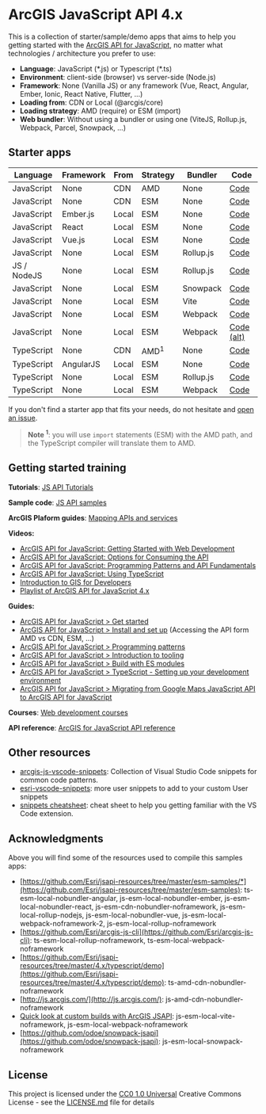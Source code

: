 # ArcGIS JavaScript API 4.x

This is a collection of starter/sample/demo apps that aims to help you getting started with the [ArcGIS API for JavaScript](http://js.arcgis.com/), no matter what technologies / architecture you prefer to use:

* **Language**: JavaScript (\*.js) or Typescript (\*.ts)
* **Environment**: client-side (browser) vs server-side (Node.js)
* **Framework**: None (Vanilla JS) or any framework (Vue, React, Angular, Ember, Ionic, React Native, Flutter, ...)
* **Loading from**: CDN or Local (@arcgis/core)
* **Loading strategy**: AMD (require) or ESM (import)
* **Web bundler**: Without using a bundler or using one (ViteJS, Rollup.js, Webpack, Parcel, Snowpack, ...)

## Starter apps

|Language|Framework|From|Strategy|Bundler|Code|
|---|---|---|---|---|---|
|JavaScript|None|CDN|AMD|None|[Code](./starter-apps/js-amd-cdn-nobundler-noframework)
|JavaScript|None|CDN|ESM|None|[Code](./starter-apps/js-esm-cdn-nobundler-noframework)
|JavaScript|Ember.js|Local|ESM|None|[Code](./starter-apps/js-esm-local-nobundler-ember)
|JavaScript|React|Local|ESM|None|[Code](./starter-apps/js-esm-local-nobundler-react)
|JavaScript|Vue.js|Local|ESM|None|[Code](./starter-apps/js-esm-local-nobundler-vue)
|JavaScript|None|Local|ESM|Rollup.js|[Code](./starter-apps/js-esm-local-rollup-noframework)
|JS / NodeJS|None|Local|ESM|Rollup.js|[Code](./starter-apps/js-esm-local-rollup-nodejs)
|JavaScript|None|Local|ESM|Snowpack|[Code](./starter-apps/js-esm-local-snowpack-noframework)
|JavaScript|None|Local|ESM|Vite|[Code](./starter-apps/js-esm-local-vite-noframework/README.md)
|JavaScript|None|Local|ESM|Webpack|[Code](./starter-apps/js-esm-local-webpack-noframework/README.md)
|JavaScript|None|Local|ESM|Webpack|[Code (alt)](./starter-apps/js-esm-local-webpack-noframework-2/README.md)
|TypeScript|None|CDN|AMD<sup>1</sup>|None|[Code](./starter-apps/ts-amd-cdn-nobundler-noframework/README.md)
|TypeScript|AngularJS|Local|ESM|None|[Code](./starter-apps/ts-esm-local-nobundler-angular)
|TypeScript|None|Local|ESM|Rollup.js|[Code](./starter-apps/ts-esm-local-rollup-noframework)
|TypeScript|None|Local|ESM|Webpack|[Code](./starter-apps/ts-esm-local-webpack-noframework)

If you don't find a starter app that fits your needs, do not hesitate and [open an issue](https://github.com/hhkaos/arcgis-js-api-starter-apps/issues).

> **Note <sup>1</sup>**: you will use `import` statements (ESM) with the AMD path, and the TypeScript compiler will translate them to AMD.

## Getting started training

**Tutorials**: [JS API Tutorials](https://developers.arcgis.com/javascript/latest/display-a-map/)

**Sample code**: [JS API samples](https://developers.arcgis.com/javascript/latest/sample-code/)

**ArcGIS Plaform guides**: [Mapping APIs and services](https://developers.arcgis.com/documentation/mapping-apis-and-services/#topics)

**Videos:**

* [ArcGIS API for JavaScript: Getting Started with Web Development](https://www.youtube.com/watch?v=z9kIZjUjsZ4&list=PLahIW2YFPQd6Uu9u3kRTgGo-HxONKDTi1&index=30)
* [ArcGIS API for JavaScript: Options for Consuming the API](https://www.youtube.com/watch?v=UL0m0EXW8Es&list=PLahIW2YFPQd6Uu9u3kRTgGo-HxONKDTi1&index=38)
* [ArcGIS API for JavaScript: Programming Patterns and API Fundamentals](https://www.youtube.com/watch?v=mA8uLu4-IcU&list=PLahIW2YFPQd6Uu9u3kRTgGo-HxONKDTi1&index=27)
* [ArcGIS API for JavaScript: Using TypeScript](https://www.youtube.com/watch?v=TYxHZb1HPqs&list=PLahIW2YFPQd6Uu9u3kRTgGo-HxONKDTi1&index=18)
* [Introduction to GIS for Developers](https://www.pluralsight.com/courses/gis-introduction-developers)
* [Playlist of ArcGIS API for JavaScript 4.x](https://www.youtube.com/playlist?list=PLahIW2YFPQd6Uu9u3kRTgGo-HxONKDTi1)

**Guides:**

* [ArcGIS API for JavaScript > Get started](https://www.youtube.com/watch?v=TYxHZb1HPqs&list=PLahIW2YFPQd6Uu9u3kRTgGo-HxONKDTi1&index=18)
* [ArcGIS API for JavaScript > Install and set up](https://developers.arcgis.com/javascript/latest/install-and-set-up/) (Accessing the API form AMD vs CDN, ESM, ...)
* [ArcGIS API for JavaScript > Programming patterns](https://developers.arcgis.com/javascript/latest/programming-patterns/)
* [ArcGIS API for JavaScript > Introduction to tooling](https://developers.arcgis.com/javascript/latest/tooling-intro/)
* [ArcGIS API for JavaScript > Build with ES modules](https://developers.arcgis.com/javascript/latest/es-modules/)
* [ArcGIS API for JavaScript > TypeScript - Setting up your development environment](https://developers.arcgis.com/javascript/latest/typescript-setup/)
* [ArcGIS API for JavaScript > Migrating from Google Maps JavaScript API to ArcGIS API for JavaScript](https://developers.arcgis.com/javascript/latest/migrating-from-google-maps-to-arcgis-javascript-api/)

**Courses**: [Web development courses](https://www.esri.com/training/Bookmark/FKTCZXK3B)

**API reference**: [ArcGIS for JavaScript API reference](https://developers.arcgis.com/javascript/latest/api-reference/)

## Other resources

* [arcgis-js-vscode-snippets](https://github.com/Esri/arcgis-js-vscode-snippets): Collection of Visual Studio Code snippets for common code patterns.
* [esri-vscode-snippets](https://github.com/hhkaos/esri-vscode-snippets): more user snippets to add to your custom User snippets
* [snippets cheatsheet](https://cheatography.com/hhkaos/cheat-sheets/vscode-arcgis-js-api-4-x-snippets-cheat-sheet/): cheat sheet to help you getting familiar with the VS Code extension.

## Acknowledgments

Above you will find some of the resources used to compile this samples apps:

* [https://github.com/Esri/jsapi-resources/tree/master/esm-samples/*](https://github.com/Esri/jsapi-resources/tree/master/esm-samples): ts-esm-local-nobundler-angular, js-esm-local-nobundler-ember, js-esm-local-nobundler-react, js-esm-cdn-nobundler-noframework, js-esm-local-rollup-nodejs, js-esm-local-nobundler-vue, js-esm-local-webpack-noframework-2, js-esm-local-rollup-noframework
* [https://github.com/Esri/arcgis-js-cli](https://github.com/Esri/arcgis-js-cli): ts-esm-local-rollup-noframework, ts-esm-local-webpack-noframework
* [https://github.com/Esri/jsapi-resources/tree/master/4.x/typescript/demo](https://github.com/Esri/jsapi-resources/tree/master/4.x/typescript/demo): ts-amd-cdn-nobundler-noframework
* [http://js.arcgis.com/](http://js.arcgis.com/): js-amd-cdn-nobundler-noframework
* [Quick look at custom builds with ArcGIS JSAPI](https://www.youtube.com/watch?v=VmzjaGfBRyo): js-esm-local-vite-noframework, js-esm-local-webpack-noframework
* [https://github.com/odoe/snowpack-jsapi](https://github.com/odoe/snowpack-jsapi): js-esm-local-snowpack-noframework

## License

This project is licensed under the [CC0 1.0 Universal](LICENSE.md)
Creative Commons License - see the [LICENSE.md](LICENSE.md) file for
details


